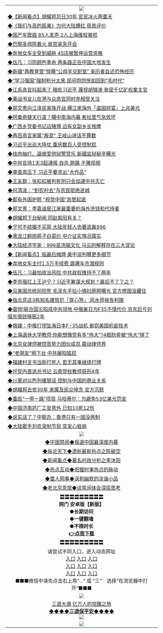 <table>
  <tr>
    <td align=center><img src="https://github.com/gyhhx/image-upload/blob/master/3.jpg" /></td>
  </tr>
  <tr>
<td align=left>
<a href="https://ctbtfdoocixoa.global.ssl.fastly.net/oo.aspx?name=c1029513&key=ofejcfaxcltk&from=gy">◆【新闻看点】胡耀邦忌日30年 官民冰火两重天</a><br/></td>
  </tr>
  <tr>
<td align=left>
<a href="https://ctbtfdoocixoa.global.ssl.fastly.net/oo.aspx?name=c1029570&key=ofejcfaxcltk&from=gy">◆《我们与恶的距离》为何大陆爆红 获高评价</a><br/></td>
 </tr>
  <tr>
<td align=left>
<a href="http://ctbtfdoocixoa.global.ssl.fastly.net/oo.aspx?name=c1029522&key=ofejcfaxcltk&from=gy">◆国产车致癌 85人发声 2人上海维权被抓</a><br/></td>
 </tr>
   <tr>
<td align=left>
<a href="http://ctbtfdoocixoa.global.ssl.fastly.net/oo.aspx?name=c1029559&key=ofejcfaxcltk&from=gy">◆巴黎圣母院着火 故宫紧急开会</a><br/></td>
   </tr> 
  <tr>
<td align=left>
<a href="http://ctbtfdoocixoa.global.ssl.fastly.net/oo.aspx?name=c1029594&key=ofejcfaxcltk&from=gy">◆奔驰女车主受到威胁 4S店被暂停运营资格</a><br/></td>
  </tr> 
 <tr>
<td align=left>
<a href="http://ctbtfdoocixoa.global.ssl.fastly.net/oo.aspx?name=c1029629&key=ofejcfaxcltk&from=gy">◆伍凡：习防颜色革命 两条路正在中国大地发生</a><br/>
</td>
   </tr>
 <tr>
<td align=left>
<a href="http://ctbtfdoocixoa.global.ssl.fastly.net/oo.aspx?name=c1029573&key=ofejcfaxcltk&from=gy">◆新疆“再教育营”惊曝“公母羊交配室” 亲历者自述恐怖经历</a><br/>
</td>
   </tr>
 <tr>
<td align=left>
<a href="http://ctbtfdoocixoa.global.ssl.fastly.net/oo.aspx?name=c1029257&key=ofejcfaxcltk&from=gy">◆“学习强国”强制积分太黑 民间抱怨恍如回到“毛时代”</a><br/></td>
  </tr>
  <tr>
<td align=left>
<a href="http://ctbtfdoocixoa.global.ssl.fastly.net/oo.aspx?name=c1029493&key=ofejcfaxcltk&from=gy">◆江系高官抖起来了 暗批习近平 蔑视胡锦涛 竟是千亿矿权案主官</a><br/></td>
 </tr>
   <tr>
<td align=left>
<a href="http://ctbtfdoocixoa.global.ssl.fastly.net/oo.aspx?name=c1029504&key=ofejcfaxcltk&from=gy">◆栗战书女儿在港与众高官同时亮相受关注</a><br/>
</td>
   </tr>
 <tr>
<td align=left>
<a href="http://ctbtfdoocixoa.global.ssl.fastly.net/oo.aspx?name=c1029541&key=ofejcfaxcltk&from=gy">◆郭文贵向江泽民家族开战 爆江家海外「盗国财富」上兆美元</a><br/></td>
  </tr>
  <tr>
<td align=left>
<a href="http://ctbtfdoocixoa.global.ssl.fastly.net/oo.aspx?name=c1029500&key=ofejcfaxcltk&from=gy">◆阿桑奇替天行道？曝中南海内幕 希拉里气急败坏</a><br/></td>
 </tr>
  <tr>
<td align=left>
<a href="http://ctbtfdoocixoa.global.ssl.fastly.net/oo.aspx?name=c1029510&key=ofejcfaxcltk&from=gy">◆广西乡党委书记边赌博 边有女副乡长按摩</a><br/></td>
 </tr>
   <tr>
<td align=left>
<a href="http://ctbtfdoocixoa.global.ssl.fastly.net/oo.aspx?name=c1029371&key=ofejcfaxcltk&from=gy">◆两百高官家属"叛变" 王岐山讲话不算数</a><br/></td>
   </tr> 
  <tr>
<td align=left>
<a href="http://ctbtfdoocixoa.global.ssl.fastly.net/oo.aspx?name=c1029590&key=ofejcfaxcltk&from=gy">◆习近平出巡大阵仗 重庆数百人受控制尬</a><br/></td>
  </tr> 
 <tr>
<td align=left>
<a href="http://ctbtfdoocixoa.global.ssl.fastly.net/oo.aspx?name=c1029547&key=ofejcfaxcltk&from=gy">◆挂肉抽打、逼做爱供狱警赏乐 新疆监狱秘辛曝光</a><br/>
</td>
   </tr>
 <tr>
<td align=left>
<a href="http://ctbtfdoocixoa.global.ssl.fastly.net/oo.aspx?name=c1029514&key=ofejcfaxcltk&from=gy">◆中共官场1天3起通报 自杀 跑路 不雅视频</a><br/>
</td>
   </tr>
 <tr>
<td align=left>
<a href="http://ctbtfdoocixoa.global.ssl.fastly.net/oo.aspx?name=c1029496&key=ofejcfaxcltk&from=gy">◆审查高压下 习近平要求出"大作品"</a><br/></td>
  </tr>
  <tr>
<td align=left>
<a href="http://ctbtfdoocixoa.global.ssl.fastly.net/oo.aspx?name=c1029601&key=ofejcfaxcltk&from=gy">◆王友群：张扣扣被判死刑只会加速中共灭亡</a><br/></td>
 </tr>
   <tr>
<td align=left>
<a href="http://ctbtfdoocixoa.global.ssl.fastly.net/oo.aspx?name=c1029511&key=ofejcfaxcltk&from=gy">◆何清涟：“到农村去”与农民拒绝进城</a><br/>
</td>
   </tr>
 <tr>
<td align=left>
<a href="http://ctbtfdoocixoa.global.ssl.fastly.net/oo.aspx?name=c1029506&key=ofejcfaxcltk&from=gy">◆都有外国护照 “视觉中国”高管起底</a><br/>
</td>
   </tr>
<tr>
<td align=left>
<a href="https://ctbtfdoocixoa.global.ssl.fastly.net/oo.aspx?name=c1029540&key=ofejcfaxcltk&from=gy">◆郭文贵：李嘉诚是江家最重要的海外洗钱和代持者</a><br/>
</td>       
  <tr>
<td align=left>
<a href="https://ctbtfdoocixoa.global.ssl.fastly.net/oo.aspx?name=c1029318&key=ofejcfaxcltk&from=gy">◆胡耀邦下台秘闻 同赵紫阳有关？</a><br/></td>
  </tr>
  <tr>
<td align=left>
<a href="https://ctbtfdoocixoa.global.ssl.fastly.net/oo.aspx?name=c1029303&key=ofejcfaxcltk&from=gy">◆宁可不结婚不买房 大陆年轻人也要逃离996</a><br/></td>
 </tr>
  <tr>
<td align=left>
<a href="http://ctbtfdoocixoa.global.ssl.fastly.net/oo.aspx?name=c1029302&key=ofejcfaxcltk&from=gy">◆黑龙江鹤岗房子白菜价 中介证实情况属实</a><br/></td>
 </tr>
   <tr>
<td align=left>
<a href="http://ctbtfdoocixoa.global.ssl.fastly.net/oo.aspx?name=c1028992&key=ofejcfaxcltk&from=gy">◆大陆经济学家：996是洗脑文化 马云的解释存在三大谬论</a><br/></td>
   </tr> 
  <tr>
<td align=left>
<a href="http://ctbtfdoocixoa.global.ssl.fastly.net/oo.aspx?name=c1029261&key=ofejcfaxcltk&from=gy">◆【新闻看点】临最后摊牌 美中谈判曝更多细节</a><br/></td>
  </tr> 
 <tr>
<td align=left>
<a href="http://ctbtfdoocixoa.global.ssl.fastly.net/oo.aspx?name=c1029243&key=ofejcfaxcltk&from=gy">◆奔驰女车主付1.5万手续费 踢爆车市潜规则</a><br/>
</td>
   </tr>
 <tr>
<td align=left>
<a href="http://ctbtfdoocixoa.global.ssl.fastly.net/oo.aspx?name=c1029172&key=ofejcfaxcltk&from=gy">◆伍凡：习最怕政治风险 中共政权维持不了两年</a><br/>
</td>
   </tr>
 <tr>
<td align=left>
<a href="http://ctbtfdoocixoa.global.ssl.fastly.net/oo.aspx?name=c1029217&key=ofejcfaxcltk&from=gy">◆李克强扛上王沪宁？习近平筹谋大规划？最后不了了之？</a><br/></td>
  </tr>
  <tr>
<td align=left>
<a href="http://ctbtfdoocixoa.global.ssl.fastly.net/oo.aspx?name=c1029194&key=ofejcfaxcltk&from=gy">◆见美国总统前险死 毛泽东手拉小情妇原照曝光 官方修图没藏住</a><br/></td>
 </tr>
   <tr>
<td align=left>
<a href="http://ctbtfdoocixoa.global.ssl.fastly.net/oo.aspx?name=c1029226&key=ofejcfaxcltk&from=gy">◆指北京这3栋知名建筑犯「穿心煞」 风水师挨告判赔</a><br/>
</td>
   </tr>
 <tr>
<td align=left>
<a href="http://ctbtfdoocixoa.global.ssl.fastly.net/oo.aspx?name=c1029211&key=ofejcfaxcltk&from=gy">◆震惊!联合国沦陷成中共领地 中俄美日为F35不惜代价 京东巨亏刘强东借钱够赔2年</a><br/></td>
  </tr>
  <tr>
<td align=left>
<a href="http://ctbtfdoocixoa.global.ssl.fastly.net/oo.aspx?name=c1029302&key=ofejcfaxcltk&from=gy">◆俄媒：中俄打捞坠海日本F-35战机 偷窃美国机密技术</a><br/></td>
 </tr>
  <tr>
<td align=left>
<a href="http://ctbtfdoocixoa.global.ssl.fastly.net/oo.aspx?name=c1029220&key=ofejcfaxcltk&from=gy">◆上海退休大学教师:你能想像党有多“伟大”?4根肋骨被“伟大”掉了</a><br/></td>
 </tr>
   <tr>
<td align=left>
<a href="http://ctbtfdoocixoa.global.ssl.fastly.net/oo.aspx?name=c1029171&key=ofejcfaxcltk&from=gy">◆北京女律师被控恶势力团伙成员 震动律师界</a><br/></td>
   </tr> 
  <tr>
<td align=left>
<a href="http://ctbtfdoocixoa.global.ssl.fastly.net/oo.aspx?name=c1029206&key=ofejcfaxcltk&from=gy">◆“老朋友”频下台 中共屡陷尴尬</a><br/></td>
  </tr> 
 <tr>
<td align=left>
<a href="http://ctbtfdoocixoa.global.ssl.fastly.net/oo.aspx?name=c1029213&key=ofejcfaxcltk&from=gy">◆福建村支书当街打死人 若无其事继续打牌</a><br/>
</td>
   </tr>
 <tr>
<td align=left>
<a href="http://ctbtfdoocixoa.global.ssl.fastly.net/oo.aspx?name=c1029232&key=ofejcfaxcltk&from=gy">◆吁党内直选总书记 云南党校教师获刑4年</a><br/>
</td>
   </tr>
 <tr>
<td align=left>
<a href="http://ctbtfdoocixoa.global.ssl.fastly.net/oo.aspx?name=c1029228&key=ofejcfaxcltk&from=gy">◆川普对以色列撂狠话 控制与中国的商业关系</a><br/></td>
  </tr>
  <tr>
<td align=left>
<a href="http://ctbtfdoocixoa.global.ssl.fastly.net/oo.aspx?name=c1029304&key=ofejcfaxcltk&from=gy">◆胡耀邦去世30年 家属及民众悼念 官方沉默</a><br/></td>
 </tr>
   <tr>
<td align=left>
<a href="http://ctbtfdoocixoa.global.ssl.fastly.net/oo.aspx?name=c1029314&key=ofejcfaxcltk&from=gy">◆重启“一带一路”项目 马哈蒂尔：为避免53亿美元罚金</a><br/>
</td>
   </tr>
 <tr>
<td align=left>
<a href="http://ctbtfdoocixoa.global.ssl.fastly.net/oo.aspx?name=c1029225&key=ofejcfaxcltk&from=gy">◆中国济南药厂工安意外 已知10死12伤</a><br/>
</td>
   </tr>
<tr>
<td align=left>
<a href="https://ctbtfdoocixoa.global.ssl.fastly.net/oo.aspx?name=c1029311&key=ofejcfaxcltk&from=gy">◆说实话了？中联办：香港只有一国没两制</a><br/>
</td>       
  <tr>
<td align=left>
<a href="https://ctbtfdoocixoa.global.ssl.fastly.net/oo.aspx?name=c1029019&key=ofejcfaxcltk&from=gy">◆大陆歌手刘欢录制节目 突发心脏病</a><br/></td>
  </tr>
  <tr>
    <td align=center><img src="https://github.com/gyhhx/image-upload/blob/master/2.jpg" /></td>
  </tr>
  <tr>
  <td align=center>
<a href="http://ctbtfdoocixoa.global.ssl.fastly.net/oo.aspx?name=c816860&key=ofejcfaxcltk&from=gy&tag=99733110">◆中国禁闻◆报道中国最深度内幕</a><br/>
   </tr>
  <tr>
     <td align=center>
<a href="http://ctbtfdoocixoa.global.ssl.fastly.net/oo.aspx?name=c816855&key=ofejcfaxcltk&from=gy&tag=997110">◆纵论天下◆透析最新热点之陈破空</a><br/>
   </tr>
   <tr>
      <td align=center>
<a href="http://ctbtfdoocixoa.global.ssl.fastly.net/oo.aspx?name=c838308&key=ofejcfaxcltk&from=gy&tag=9973110">◆新闻看点◆著名时政分析之李沐阳</a><br/>
   </tr>
   <tr>
     <td align=center>
<a href="http://ctbtfdoocixoa.global.ssl.fastly.net/oo.aspx?name=c816852&key=ofejcfaxcltk&from=gy&tag=9733110">◆热点互动◆把握时事热点的脉动</a><br/>
   </tr>
   <tr>
      <td align=center>
<a href="http://ctbtfdoocixoa.global.ssl.fastly.net/oo.aspx?name=c816694&key=ofejcfaxcltk&from=gy&tag=93310">◆雷人网事◆讽刺幽默的诙谐小品</a><br/>
   </tr>
   <tr>
    <td align=center>
<a href="http://ctbtfdoocixoa.global.ssl.fastly.net/oo.aspx?name=c816650&key=ofejcfaxcltk&from=gy&tag=9973110">◆老北京茶馆◆谈笑间体会深层思考</a><br/>
   </tr>
   <tr>
    <td align=center>
 <b>〓〓〓〓〓〓〓〓〓<br/>网门 安卓版【新版】<br/> ●长期访问<br/> ●一键翻墙<br/>  ●不限时长<br/> 
 <a href="https://share.weiyun.com/5Xp0WNj">👉<b>点我下载</a><br/>〓〓〓〓〓〓〓〓〓<br/>
    </td>
    </tr>
   <tr>
    <td align=center>请尝试不同入口，进入动态网址<br/>
      <a href="https://s3.us-east-2.amazonaws.com/ogateo/show.htm">入口</a>
      <a href="https://s3.ca-central-1.amazonaws.com/ogatec/show.htm">入口</a>
      <a href="https://s3.ap-southeast-2.amazonaws.com/ogatey/show.htm">入口</a><br/>
      <a href="https://s3.ap-northeast-2.amazonaws.com/ogates/show.htm">入口</a>
      <a href="https://s3.eu-central-1.amazonaws.com/ogatef/show.htm">入口</a>
      <a href="https://s3.ap-south-1.amazonaws.com/ogatem/show.htm">入口</a><br/>
      <a href="https://s3-us-west-1.amazonaws.com/ogaten/show.htm">入口</a>
      <a href="https://s3.eu-west-2.amazonaws.com/ogatel/show.htm">入口</a>
      <a href="https://s3.ap-northeast-1.amazonaws.com/ogatet/show.htm">入口</a><br/>
      ■■■微信中请先点击右上角“...” 或 “三”　选择“在浏览器中打开”■■■<b><br/>
    </td>
  </tr>
  <tr>
    <td align=center><img src="https://github.com/gyhhx/image-upload/blob/master/3.jpg" /> </td>
</tr>
  <tr>  
  <td align=center>
  <a href="http://ctbtfdoocixoa.global.ssl.fastly.net/oo.aspx?name=c894205&key=ofejcfaxcltk&from=gy&tag=9973110">三退大潮 亿万人的觉醒之旅</a><br/>
      <a href="http://ctbtfdoocixoa.global.ssl.fastly.net/oo.aspx?name=ogQuit.aspx&key=ofejcfaxcltk&from=gy"><b>◆◆◆◆三退保平安◆◆◆◆<br/></a>
      <img src="https://github.com/gyhhx/image-upload/blob/master/3t.jpg" /><br/>
      </td>
  </tr>
   <tr>
    <td align=center><img src="https://raw.githubusercontent.com/oGate2/Up/master/oGate_640.jpg"/></td>
  </tr>
</table>


